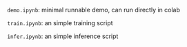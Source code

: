 `demo.ipynb`: minimal runnable demo, can run directly in colab

`train.ipynb`: an simple training script 

`infer.ipynb`: an simple inference script 
